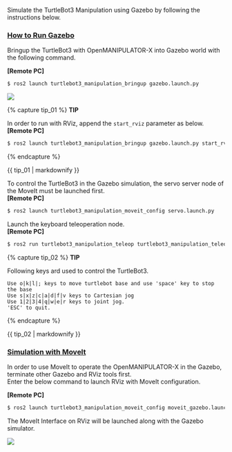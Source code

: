 
Simulate the TurtleBot3 Manipulation using Gazebo by following the instructions below.

### [How to Run Gazebo](#how-to-run-gazebo)

Bringup the TurtleBot3 with OpenMANIPULATOR-X into Gazebo world with the following command.

**[Remote PC]** 

```bash
$ ros2 launch turtlebot3_manipulation_bringup gazebo.launch.py
```

![](/assets/images/platform/turtlebot3/manipulation/tb3_manipulation_ros2_gazebo.png)



{% capture tip_01 %}
**TIP**

In order to run with RViz, append the `start_rviz` parameter as below.  
**[Remote PC]**  
```bash
$ ros2 launch turtlebot3_manipulation_bringup gazebo.launch.py start_rviz:=true
```
{% endcapture %}
<div class="notice--info">{{ tip_01 | markdownify }}</div>

To control the TurtleBot3 in the Gazebo simulation, the servo server node of the MoveIt must be launched first.  
**[Remote PC]**  
```bash
$ ros2 launch turtlebot3_manipulation_moveit_config servo.launch.py
```

Launch the keyboard teleoperation node.  
**[Remote PC]**  
```bash
$ ros2 run turtlebot3_manipulation_teleop turtlebot3_manipulation_teleop
```

{% capture tip_02 %}
**TIP**

Following keys ard used to control the TurtleBot3.  
```
Use o|k|l|; keys to move turtlebot base and use 'space' key to stop the base
Use s|x|z|c|a|d|f|v keys to Cartesian jog
Use 1|2|3|4|q|w|e|r keys to joint jog.
'ESC' to quit.
```
{% endcapture %}
<div class="notice--info">{{ tip_02 | markdownify }}</div>

### [Simulation with MoveIt](#simulation-with-moveit)

In order to use MoveIt to operate the OpenMANIPULATOR-X in the Gazebo, terminate other Gazebo and RViz tools first.  
Enter the below command to launch RViz with MoveIt configuration.

**[Remote PC]** 

```bash
$ ros2 launch turtlebot3_manipulation_moveit_config moveit_gazebo.launch.py
```

The MoveIt Interface on RViz will be launched along with the Gazebo simulator.

![](/assets/images/platform/turtlebot3/manipulation/tb3_manipulation_ros2_rviz.png)
